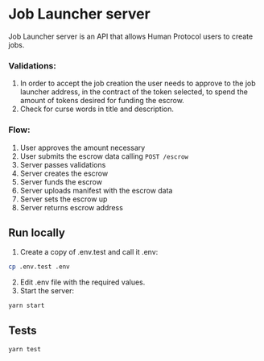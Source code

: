 # Job Launcher server
Job Launcher server is an API that allows Human Protocol users to create jobs.
### Validations:
1. In order to accept the job creation the user needs to approve to the job launcher address, in the contract of the token selected, to spend the amount of tokens desired for funding the escrow.
2. Check for curse words in title and description.

### Flow:
1. User approves the amount necessary
2. User submits the escrow data calling ```POST /escrow```
3. Server passes validations
4. Server creates the escrow
5. Server funds the escrow
6. Server uploads manifest with the escrow data
7. Server sets the escrow up
8. Server returns escrow address


## Run locally
1. Create a copy of .env.test and call it .env:

```bash
cp .env.test .env
````

2. Edit .env file with the required values.
3. Start the server:

```bash
yarn start
```

## Tests
```bash
yarn test
```